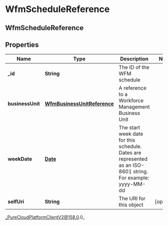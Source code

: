 # WfmScheduleReference

## WfmScheduleReference

## Properties

|Name | Type | Description | Notes|
|------------ | ------------- | ------------- | -------------|
| **_id** | **String** | The ID of the WFM schedule | |
| **businessUnit** | [**WfmBusinessUnitReference**](WfmBusinessUnitReference) | A reference to a Workforce Management Business Unit | |
| **weekDate** | [**Date**](Date) | The start week date for this schedule. Dates are represented as an ISO-8601 string. For example: yyyy-MM-dd | |
| **selfUri** | **String** | The URI for this object | [optional] |



_PureCloudPlatformClientV2@158.0.0_
